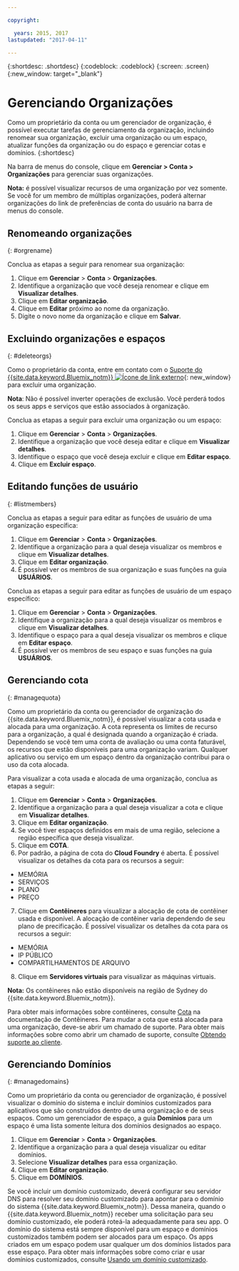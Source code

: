 ```yaml
---

copyright:

  years: 2015, 2017
lastupdated: "2017-04-11"

---
```


{:shortdesc: .shortdesc}
{:codeblock: .codeblock}
{:screen: .screen}
{:new_window: target="_blank"}

# Gerenciando Organizações
Como um proprietário da conta ou um gerenciador de organização, é possível executar tarefas de gerenciamento da organização, incluindo renomear sua organização, excluir uma organização ou um espaço, atualizar funções da organização ou do espaço e gerenciar cotas e domínios.
{:shortdesc}

Na barra de menus do console, clique em **Gerenciar > Conta > Organizações** para gerenciar suas organizações. 

**Nota:** é possível visualizar recursos de uma organização por vez somente. Se você for um membro de múltiplas organizações, poderá alternar organizações do link de preferências de conta do usuário na barra de menus do console.

## Renomeando organizações
{: #orgrename}

Conclua as etapas a seguir para renomear sua organização:
1. Clique em **Gerenciar** > **Conta** >
**Organizações**.
2. Identifique a organização que você deseja renomear e clique em **Visualizar detalhes**.
3. Clique em **Editar organização**.
4. Clique em **Editar** próximo ao nome da organização.
5. Digite o novo nome da organização e clique em **Salvar**.

## Excluindo organizações e espaços
{: #deleteorgs}

Como o proprietário da conta, entre em contato com o [Suporte do {{site.data.keyword.Bluemix_notm}} ![Ícone de link externo](../icons/launch-glyph.svg)](http://ibm.biz/bluemixsupport){: new_window} para excluir uma organização.

**Nota**: Não é possível inverter operações de exclusão. Você perderá todos os seus apps e serviços que estão associados à organização.

Conclua as etapas a seguir para excluir uma organização ou um espaço:
1. Clique em **Gerenciar** > **Conta** >
**Organizações**.
2. Identifique a organização que você deseja editar e clique em **Visualizar detalhes**.
3. Identifique o espaço que você deseja excluir e clique em **Editar espaço**.
4. Clique em **Excluir espaço**.

## Editando funções de usuário
{: #listmembers}

Conclua as etapas a seguir para editar as funções de usuário de uma organização específica:
1. Clique em **Gerenciar** &gt; **Conta** &gt;
**Organizações**.
2. Identifique a organização para a qual deseja visualizar os membros e clique em **Visualizar detalhes**.
3. Clique em **Editar organização**.
4. É possível ver os membros de sua organização e suas funções na guia **USUÁRIOS**.

Conclua as etapas a seguir para editar as funções de usuário de um espaço específico:
1. Clique em **Gerenciar** &gt; **Conta** &gt;
**Organizações**.
2. Identifique a organização para a qual deseja visualizar os membros e clique em **Visualizar detalhes**.
3. Identifique o espaço para a qual deseja visualizar os membros e clique em **Editar espaço**.
4. É possível ver os membros de seu espaço e suas funções na guia **USUÁRIOS**.

## Gerenciando cota
{: #managequota}

Como um proprietário da conta ou gerenciador de organização do {{site.data.keyword.Bluemix_notm}}, é possível visualizar a cota usada e alocada para uma
organização. A cota representa os limites de recurso para a organização, a qual é designada quando a organização é criada. Dependendo se você tem uma conta de avaliação
ou uma conta faturável, os recursos que estão disponíveis para uma organização variam. Qualquer aplicativo ou serviço em um espaço dentro da organização contribui
para o uso da cota alocada.

Para visualizar a cota usada e alocada de uma organização, conclua as etapas a seguir:
1. Clique em **Gerenciar** &gt; **Conta** &gt;
**Organizações**.
2. Identifique a organização para a qual deseja visualizar a cota e clique em **Visualizar detalhes**.
3. Clique em **Editar organização**.
4. Se você tiver espaços definidos em mais de uma região, selecione a região específica que deseja visualizar.
5. Clique em **COTA**. 
6. Por padrão, a página de cota do **Cloud Foundry** é aberta. É possível visualizar os detalhes da cota para os recursos a seguir:
 * MEMÓRIA
 * SERVIÇOS
 * PLANO
 * PREÇO
7. Clique em **Contêineres** para visualizar a alocação de cota de contêiner usada e disponível. A alocação de contêiner varia dependendo
de seu plano de precificação. É possível visualizar os detalhes da cota para os recursos a seguir:
 * MEMÓRIA
 * IP PÚBLICO
 * COMPARTILHAMENTOS DE ARQUIVO
8. Clique em **Servidores virtuais** para visualizar as máquinas virtuais.

**Nota:** Os contêineres não estão disponíveis na região de Sydney do {{site.data.keyword.Bluemix_notm}}. 

Para obter mais informações sobre contêineres, consulte [Cota](/docs/containers/container_planning.html#container_planning_quota) na
documentação de Contêineres.
Para mudar a cota que está alocada para uma organização, deve-se abrir um chamado de suporte. Para obter mais informações sobre como abrir um chamado de suporte,
consulte [Obtendo suporte ao cliente](/docs/support/index.html#contacting-support). 

## Gerenciando Domínios
{: #managedomains}

Como um proprietário da conta ou gerenciador de organização, é possível visualizar o domínio do sistema e incluir domínios customizados para aplicativos que são construídos dentro de uma organização e
de seus espaços. Como um gerenciador de espaço, a guia **Domínios** para um espaço é uma lista somente leitura dos domínios designados ao espaço.

1. Clique em **Gerenciar** &gt; **Conta** &gt;
**Organizações**.
2. Identifique a organização para a qual deseja visualizar ou editar domínios.
3. Selecione **Visualizar detalhes** para essa organização.
4. Clique em **Editar organização**.
5. Clique em **DOMÍNIOS**.

Se você incluir um domínio customizado, deverá
configurar seu servidor DNS para resolver seu domínio customizado para apontar para o
domínio do sistema {{site.data.keyword.Bluemix_notm}}. Dessa maneira, quando o {{site.data.keyword.Bluemix_notm}} receber uma solicitação para seu domínio customizado, ele poderá roteá-la adequadamente para seu app. O domínio do sistema está sempre disponível para um espaço e domínios customizados também podem ser alocados para um espaço. Os apps criados em um espaço podem usar qualquer um dos domínios listados para esse espaço. Para obter mais informações sobre como criar e usar domínios customizados, consulte [Usando um domínio customizado](/docs/manageapps/updapps.html#domain).
